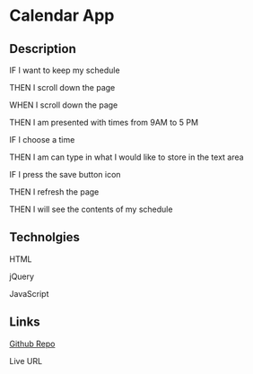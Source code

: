# Calendar App 

## Description 

IF I want to keep my schedule 

THEN I scroll down the page

WHEN I scroll down the page 

THEN I am presented with times from 9AM to 5 PM

IF I choose a time 

THEN I am can type in what I would like to store in the text area

IF I press the save button icon 

THEN I refresh the page 

THEN I will see the contents of my schedule

## Technolgies 
HTML 

jQuery

JavaScript


## Links
[Github Repo](https://rhettroseman.github.io/sleepy-turtle/)

Live URL 

##

